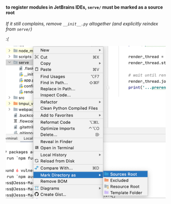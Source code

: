 
#### to register modules in JetBrains IDEs, `serve/` must be marked as a source root

*If it still complains, remove `__init__.py` altogether (and explicitly reindex from `serve/`)*
 
*:(*

![](./markAs.png)

